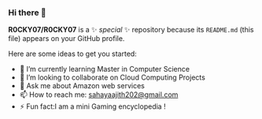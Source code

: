 ### Hi there 👋
**R0CKY07/R0CKY07** is a ✨ _special_ ✨ repository because its `README.md` (this file) appears on your GitHub profile.

Here are some ideas to get you started:

- 🌱 I’m currently learning Master in Computer Science
- 👯 I’m looking to collaborate on Cloud Computing Projects
- 💬 Ask me about Amazon web services
- 📫 How to reach me: sahayaajith202@gmail.com
- ⚡ Fun fact:I am a mini Gaming encyclopedia !

